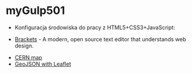 # myGulp501

- Konfiguracja środowiska do pracy z HTML5+CSS3+JavaScript:
* [Brackets](http://brackets.io/) - A modern, open source text editor that understands web design.





+ [CERN map](https://wojsamjan.github.io/myGulp501/cern.html)
+ [GeoJSON with Leaflet](https://wojsamjan.github.io/myGulp501/leaflet.html)
